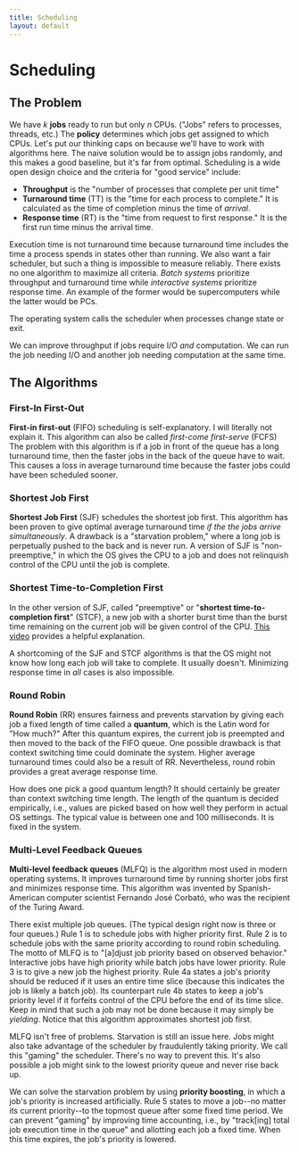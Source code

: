 ```yaml
---
title: Scheduling
layout: default
---
```


# Scheduling

## The Problem

We have *k* **jobs** ready to run but only *n* CPUs. ("Jobs" refers to processes, threads, etc.) The **policy** determines which jobs get assigned to which CPUs. Let's put our thinking caps on because we'll have to work with algorithms here. The naive solution would be to assign jobs randomly, and this makes a good baseline, but it's far from optimal. Scheduling is a wide open design choice and the criteria for "good service" include:

- **Throughput** is the "number of processes that complete per unit time"
- **Turnaround time** (TT) is the "time for each process to complete." It is calculated as the time of completion minus the time of *arrival*.
- **Response time** (RT) is the "time from request to first response." It is the first run time minus the arrival time.

Execution time is not turnaround time because turnaround time includes the time a process spends in states other than running. We also want a fair scheduler, but such a thing is impossible to measure reliably. There exists no one algorithm to maximize all criteria. *Batch systems* prioritize throughput and turnaround time while *interactive systems* prioritize response time. An example of the former would be supercomputers while the latter would be PCs.

The operating system calls the scheduler when processes change state or exit.

We can improve throughput if jobs require I/O *and* computation. We can run the job needing I/O and another job needing computation at the same time.

## The Algorithms

### First-In First-Out

**First-in first-out** (FIFO) scheduling is self-explanatory. I will literally not explain it. This algorithm can also be called *first-come first-serve* (FCFS) The problem with this algorithm is if a job in front of the queue has a long turnaround time, then the faster jobs in the back of the queue have to wait. This causes a loss in average turnaround time because the faster jobs could have been scheduled sooner.

### Shortest Job First

**Shortest Job First** (SJF) schedules the shortest job first. This algorithm has been proven to give optimal average turnaround time *if the the jobs arrive simultaneously*. A drawback is a "starvation problem," where a long job is perpetually pushed to the back and is never run. A version of SJF is "non-preemptive," in which the OS gives the CPU to a job and does not relinquish control of the CPU until the job is complete.

### Shortest Time-to-Completion First

In the other version of SJF, called "preemptive" or "**shortest time-to-completion first**" (STCF), a new job with a shorter burst time than the burst time remaining on the current job will be given control of the CPU. [This video](https://www.youtube.com/watch?v=lnE7Pr99dfo) provides a helpful explanation.

A shortcoming of the SJF and STCF algorithms is that the OS might not know how long each job will take to complete. It usually doesn't. Minimizing response time in *all* cases is also impossible.

### Round Robin

**Round Robin** (RR) ensures fairness and prevents starvation by giving each job a fixed length of time called a **quantum**, which is the Latin word for "How much?" After this quantum expires, the current job is preempted and then moved to the back of the FIFO queue. One possible drawback is that context switching time could dominate the system. Higher average turnaround times could also be a result of RR. Nevertheless, round robin provides a great average response time.

How does one pick a good quantum length? It should certainly be greater than context switching time length. The length of the quantum is decided empirically, i.e., values are picked based on how well they perform in actual OS settings. The typical value is between one and 100 milliseconds. It is fixed in the system.

### Multi-Level Feedback Queues

**Multi-level feedback queues** (MLFQ) is the algorithm most used in modern operating systems. It improves turnaround time by running shorter jobs first and minimizes response time. This algorithm was invented by Spanish-American computer scientist Fernando José Corbató, who was the recipient of the Turing Award.

There exist multiple job queues. (The typical design right now is three or four queues.) Rule 1 is to schedule jobs with higher priority first. Rule 2 is to schedule jobs with the same priority according to round robin scheduling. The motto of MLFQ is to "[a]djust job priority based on observed behavior." Interactive jobs have high priority while batch jobs have lower priority. Rule 3 is to give a new job the highest priority. Rule 4a states a job's priority should be reduced if it uses an entire time slice (because this indicates the job is likely a batch job). Its counterpart rule 4b states to keep a job's priority level if it forfeits control of the CPU before the end of its time slice. Keep in mind that such a job may not be done because it may simply be *yielding*. Notice that this algorithm approximates shortest job first.

MLFQ isn't free of problems. Starvation is still an issue here. Jobs might also take advantage of the scheduler by fraudulently taking priority. We call this "gaming" the scheduler. There's no way to prevent this. It's also possible a job might sink to the lowest priority queue and never rise back up.

We can solve the starvation problem by using **priority boosting**, in which a job's priority is increased artificially. Rule 5 states to move a job--no matter its current priority--to the topmost queue after some fixed time period. We can prevent "gaming" by improving time accounting, i.e., by "track[ing] total job execution time in the queue" and allotting each job a fixed time. When this time expires, the job's priority is lowered.
